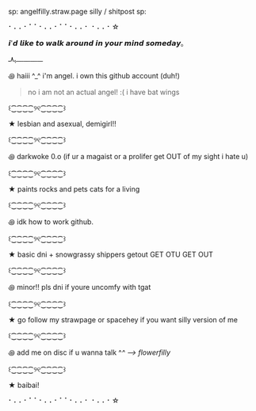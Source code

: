 sp: angelfilly.straw.page
silly / shitpost sp: 

⠂⠄⠄⠂⠁⠁⠂⠄⠄⠂⠁⠁⠂⠄⠄⠂ ⠂⠄⠄⠂☆

𝙞'𝙙 𝙡𝙞𝙠𝙚 𝙩𝙤 𝙬𝙖𝙡𝙠 𝙖𝙧𝙤𝙪𝙣𝙙 𝙞𝙣 𝙮𝙤𝙪𝙧 𝙢𝙞𝙣𝙙 𝙨𝙤𝙢𝙚𝙙𝙖𝙮｡

‎ـــــــــــــــــــﮩ٨ـ

꩜ haiii ^_^ i'm angel. i own this github account (duh!) 
> no i am not an actual angel! :( i have bat wings

꒰⁐⁐⁐⁐୨୧⁐⁐⁐⁐꒱

★ lesbian and asexual, demigirl!!

꒰⁐⁐⁐⁐୨୧⁐⁐⁐⁐꒱

꩜ darkwoke 0.o (if ur a magaist or a prolifer get OUT of my sight i hate u)

꒰⁐⁐⁐⁐୨୧⁐⁐⁐⁐꒱

★ paints rocks and pets cats for a living

꒰⁐⁐⁐⁐୨୧⁐⁐⁐⁐꒱

꩜ idk how to work github.

꒰⁐⁐⁐⁐୨୧⁐⁐⁐⁐꒱

★ basic dni + snowgrassy shippers getout GET OTU GET OUT

꒰⁐⁐⁐⁐୨୧⁐⁐⁐⁐꒱

꩜ minor!! pls dni if youre uncomfy with tgat

꒰⁐⁐⁐⁐୨୧⁐⁐⁐⁐꒱

★ go follow my strawpage or spacehey if you want silly version of me

꒰⁐⁐⁐⁐୨୧⁐⁐⁐⁐꒱

꩜ add me on disc if u wanna talk ^_^ --> flowerfilly_

꒰⁐⁐⁐⁐୨୧⁐⁐⁐⁐꒱

★ baibai!

⠂⠄⠄⠂⠁⠁⠂⠄⠄⠂⠁⠁⠂⠄⠄⠂ ⠂⠄⠄⠂☆
